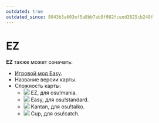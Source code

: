 ```yaml
---
outdated: true
outdated_since: 8043b3a603ef5a8bb7ab9f982fceed3825cb249f
---
```


# EZ

**EZ** также может означать:

- [Игровой мод Easy](/wiki/Game_modifier/Easy).
- Название версии карты.
- Сложность карты:
  - ![](/wiki/shared/diff/easy-m.png) EZ, для osu!mania.
  - ![](/wiki/shared/diff/easy-s.png) Easy, для osu!standard.
  - ![](/wiki/shared/diff/easy-t.png) Kantan, для osu!taiko.
  - ![](/wiki/shared/diff/easy-c.png) Cup, для osu!catch.
